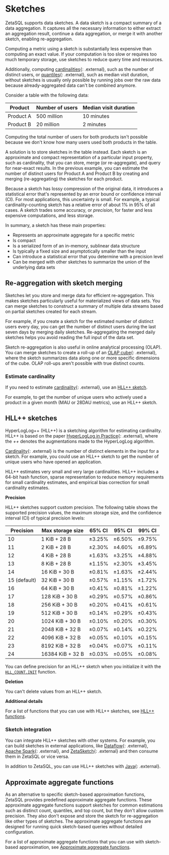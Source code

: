 

<!-- mdlint off(WHITESPACE_LINE_LENGTH) -->

# Sketches

ZetaSQL supports data sketches.
A data sketch is a compact summary of a data aggregation. It captures all the
necessary information to either extract an aggregation result, continue a
data aggregation, or merge it with another sketch, enabling re-aggregation.

Computing a metric using a sketch is substantially less expensive than computing
an exact value. If your computation is too slow or requires too much temporary
storage, use sketches to reduce query time and resources.

Additionally, computing [cardinalities][cardinality]{: .external}, such as the
number of distinct users, or [quantiles][quantiles-wiki]{: .external}, such as
median visit duration, without sketches is usually only possible by running jobs
over the raw data because already-aggregated data can't be combined anymore.

Consider a table with the following data:

<table>
  <thead>
    <tr>
      <th>Product</th>
      <th>Number of users</th>
      <th>Median visit duration</th>
    </tr>
  </thead>
  <tbody>
    <tr>
      <td>Product A</td>
      <td>500 million</td>
      <td>10 minutes</td>
    </tr>
    <tr>
      <td>Product B</td>
      <td>20 million</td>
      <td>2 minutes</td>
    </tr>
  </tbody>
</table>

Computing the total number of users for both products isn't possible because we
don't know how many users used both products in the table.

A solution is to store sketches in the table instead. Each sketch is an
approximate and compact representation of a particular input property, such as
cardinality, that you can store, merge (or re-aggregate), and query for
near-exact results. In the previous example, you can estimate the number of
distinct users for Product A and Product B by creating and merging
(re-aggregating) the sketches for each product.

Because a sketch has lossy compression of the original data, it introduces a
statistical error that's represented by an error bound or confidence interval
(CI). For most applications, this uncertainty is small. For example, a typical
cardinality-counting sketch has a relative error of about 1% in 95% of all
cases. A sketch trades some accuracy, or _precision_, for faster and less
expensive computations, and less storage.

In summary, a sketch has these main properties:

+   Represents an approximate aggregate for a specific metric
+   Is compact
+   Is a serialized form of an in-memory, sublinear data structure
+   Is typically a fixed size and asymptotically smaller than the input
+   Can introduce a statistical error that you determine with a precision
    level
+   Can be merged with other sketches to summarize the union of the underlying
    data sets

## Re-aggregation with sketch merging

Sketches let you store and merge data for efficient re-aggregation. This makes
sketches particularly useful for materialized views of data sets. You can merge
sketches to construct a summary of multiple data streams based on partial
sketches created for each stream.

For example, if you create a sketch for the estimated number of distinct users
every day, you can get the number of distinct users during the last seven days
by merging daily sketches. Re-aggregating the merged daily sketches helps you
avoid reading the full input of the data set.

Sketch re-aggregation is also useful in online analytical processing (OLAP). You
can merge sketches to create a roll-up of an
[OLAP cube][olap]{: .external}, where the
sketch summarizes data along one or more specific dimensions of the cube. OLAP
roll-ups aren't possible with true distinct counts.

### Estimate cardinality

If you need to estimate [cardinality][cardinality]{: .external}, use an [HLL++ sketch][hll-sketch].

For example, to get the number of unique users who actively used a product in a
given month (MAU or 28DAU metrics), use an HLL++ sketch.

## HLL++ sketches 
<a id="sketches_hll"></a>

HyperLogLog++ (HLL++) is a sketching algorithm for estimating cardinality. HLL++
is based on the paper [HyperLogLog in Practice][hll]{: .external}, where the
_++_ denotes the augmentations made to the HyperLogLog algorithm.

[Cardinality][cardinality]{: .external} is the number of distinct elements in the
input for a sketch. For example, you could use an HLL++ sketch to get the number
of unique users who have opened an application.

HLL++ estimates very small and very large cardinalities. HLL++ includes a
64-bit hash function, sparse representation to reduce memory requirements for
small cardinality estimates, and empirical bias correction for
small cardinality estimates.

<a id="precision_hll"></a>

**Precision**

HLL++ sketches support custom precision. The following table shows the supported
precision values, the maximum storage size, and the confidence interval (CI) of
typical precision levels:

Precision    | Max storage size | 65% CI | 95% CI | 99% CI
------------ | -------------------- | ------ | ------ | ------
10           | 1 KiB + 28 B         | ±3.25% | ±6.50% | ±9.75%
11           | 2 KiB + 28 B         | ±2.30% | ±4.60% | ±6.89%
12           | 4 KiB + 28 B         | ±1.63% | ±3.25% | ±4.88%
13           | 8 KiB + 28 B         | ±1.15% | ±2.30% | ±3.45%
14           | 16 KiB + 30 B        | ±0.81% | ±1.63% | ±2.44%
15 (default) | 32 KiB + 30 B        | ±0.57% | ±1.15% | ±1.72%
16           | 64 KiB + 30 B        | ±0.41% | ±0.81% | ±1.22%
17           | 128 KiB + 30 B       | ±0.29% | ±0.57% | ±0.86%
18           | 256 KiB + 30 B       | ±0.20% | ±0.41% | ±0.61%
19           | 512 KiB + 30 B       | ±0.14% | ±0.29% | ±0.43%
20           | 1024 KiB + 30 B      | ±0.10% | ±0.20% | ±0.30%
21           | 2048 KiB + 32 B      | ±0.07% | ±0.14% | ±0.22%
22           | 4096 KiB + 32 B      | ±0.05% | ±0.10% | ±0.15%
23           | 8192 KiB + 32 B      | ±0.04% | ±0.07% | ±0.11%
24           | 16384 KiB + 32 B     | ±0.03% | ±0.05% | ±0.08%

You can define precision for an HLL++ sketch when you initialize it with the
[`HLL_COUNT.INIT`][hll-init] function.

**Deletion**

You can't delete values from an HLL++ sketch.

**Additional details**

For a list of functions that you can use with HLL++ sketches, see
[HLL++ functions][hll-functions].

### Sketch integration

You can integrate HLL++ sketches with other systems. For example, you can build
sketches in external applications, like [Dataflow][dataflow]{: .external},
[Apache Spark][spark]{: .external}, and [ZetaSketch][zetasketch]{: .external}
and then consume them in ZetaSQL or vice versa.

In addition to ZetaSQL, you can use HLL++ sketches
with [Java][java-zetasketch]{: .external}.

## Approximate aggregate functions 
<a id="approx_functions"></a>

As an alternative to specific sketch-based approximation functions,
ZetaSQL provides predefined approximate aggregate
functions. These approximate aggregate functions support sketches for common
estimations such as distinct count, quantiles, and top count, but they don't
allow custom precision. They also don't expose and store the sketch for
re-aggregation like other types of sketches. The approximate aggregate functions
are designed for running quick sketch-based queries without detailed
configuration.

For a list of approximate aggregate functions that you can use with
sketch-based approximation, see
[Approximate aggregate functions][approx-aggregate-functions].

<!-- mdlint off(WHITESPACE_LINE_LENGTH) -->

[cardinality]: https://en.wikipedia.org/wiki/Cardinality

[quantiles-wiki]: https://en.wikipedia.org/wiki/Quantile

[spark]: https://spark.apache.org

[dataflow]: https://cloud.google.com/dataflow

[olap]: https://en.wikipedia.org/wiki/OLAP_cube

[zetasketch]: https://github.com/google/zetasketch

[java-zetasketch]: https://github.com/google/zetasketch/blob/master/java/com/google/zetasketch/HyperLogLogPlusPlus.java

[hll]: https://research.google.com/pubs/archive/40671.pdf

[hll-sketch]: #sketches_hll

[hll-functions]: https://github.com/google/zetasql/blob/master/docs/hll_functions.md

[hll-init]: https://github.com/google/zetasql/blob/master/docs/hll_functions.md#hll_countinit

[approx-aggregate-functions]: https://github.com/google/zetasql/blob/master/docs/approximate_aggregate_functions.md

[approx-functions]: #approx_functions

<!-- mdlint on -->

